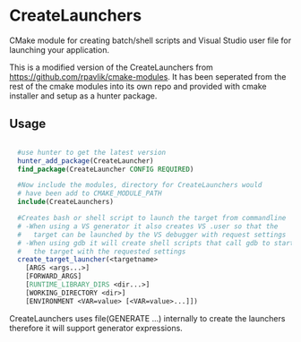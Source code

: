 # CreateLaunchers
CMake module for creating batch/shell scripts and Visual Studio user file for launching your application.

This is a modified version of the CreateLaunchers from https://github.com/rpavlik/cmake-modules. It has been seperated from the rest of the cmake modules into its own repo and provided with cmake installer and setup as a hunter package.

Usage
-----

```cmake

  #use hunter to get the latest version
  hunter_add_package(CreateLauncher)
  find_package(CreateLauncher CONFIG REQUIRED)

  #Now include the modules, directory for CreateLaunchers would 
  # have been add to CMAKE_MODULE_PATH
  include(CreateLaunchers)

  #Creates bash or shell script to launch the target from commandline
  # -When using a VS generator it also creates VS .user so that the 
  #   target can be launched by the VS debugger with request settings
  # -When using gdb it will create shell scripts that call gdb to start
  #   the target with the requested settings
  create_target_launcher(<targetname>
    [ARGS <args...>]
    [FORWARD_ARGS]
    [RUNTIME_LIBRARY_DIRS <dir...>]
    [WORKING_DIRECTORY <dir>]
    [ENVIRONMENT <VAR=value> [<VAR=value>...]])
```

CreateLaunchers uses file(GENERATE ...) internally to create the launchers therefore it will support generator expressions.